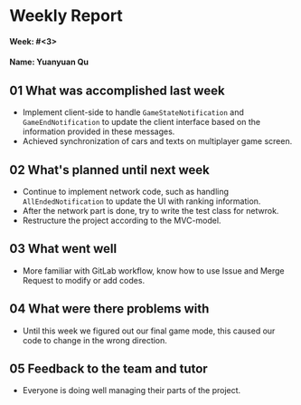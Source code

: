 # Weekly Report

#### Week: #<3>
#### Name: Yuanyuan Qu

## 01 What was accomplished last week
- Implement client-side to handle `GameStateNotification` and `GameEndNotification` to update the client interface based on the information provided in these messages.
- Achieved synchronization of cars and texts on multiplayer game screen.

## 02 What's planned until next week
- Continue to implement network code, such as handling `AllEndedNotification` to update the UI with ranking information.
- After the network part is done, try to write the test class for netwrok.
- Restructure the project according to the MVC-model.

## 03 What went well
- More familiar with GitLab workflow, know how to use Issue and Merge Request to modify or add codes.

## 04 What were there problems with
- Until this week we figured out our final game mode, this caused our code to change in the wrong direction.

## 05 Feedback to the team and tutor
- Everyone is doing well managing their parts of the project.
